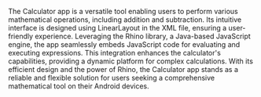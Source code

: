 The Calculator app is a versatile tool enabling users to perform various mathematical operations, including addition and subtraction.
Its intuitive interface is designed using LinearLayout in the XML file, ensuring a user-friendly experience.
Leveraging the Rhino library, a Java-based JavaScript engine, the app seamlessly embeds JavaScript code for evaluating and executing expressions. 
This integration enhances the calculator's capabilities, providing a dynamic platform for complex calculations.
With its efficient design and the power of Rhino, the Calculator app stands as a reliable and flexible solution for users seeking a comprehensive
mathematical tool on their Android devices.
